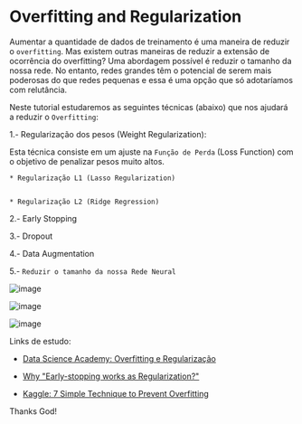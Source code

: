 # Overfitting and Regularization

Aumentar a quantidade de dados de treinamento é uma maneira de reduzir o `overfitting`. Mas existem outras maneiras de reduzir a extensão de ocorrência do overfitting? Uma abordagem possível é reduzir o tamanho da nossa rede. No entanto, redes grandes têm o potencial de serem mais poderosas do que redes pequenas e essa é uma opção que só adotaríamos com relutância. 


Neste tutorial estudaremos as seguintes técnicas (abaixo) que nos ajudará a reduzir o `Overfitting`:


1.- Regularização dos pesos (Weight Regularization):

Esta técnica consiste em um ajuste na `Função de Perda` (Loss Function) com o objetivo de penalizar pesos muito altos.

    * Regularização L1 (Lasso Regularization)


    * Regularização L2 (Ridge Regression)

2.- Early Stopping

3.- Dropout

4.- Data Augmentation

5.- `Reduzir o tamanho da nossa Rede Neural` 

![image](https://user-images.githubusercontent.com/69597971/183274556-35d12d0b-a7c1-4965-b8ed-6da659543d13.png)


![image](https://user-images.githubusercontent.com/69597971/183275752-f7e5352f-fe5b-46fb-8057-1759cce304db.png)



![image](https://user-images.githubusercontent.com/69597971/183275748-b9b1bb63-e71b-438e-bb91-1fbe72078408.png)





Links de estudo:

* [Data Science Academy: Overfitting e Regularização](https://www.deeplearningbook.com.br/overfitting-e-regularizacao-parte-2/)

* [Why "Early-stopping works as Regularization?"](https://medium.com/@rahuljain13101999/why-early-stopping-works-as-regularization-b9f0a6c2772)

* [Kaggle: 7 Simple Technique to Prevent Overfitting](https://www.kaggle.com/getting-started/157623)



Thanks God!
